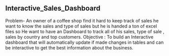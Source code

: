 ## Interactive_Sales_Dashboard

Problem- An owner of a coffee shop find it hard to keep track of sales he want to know the sales and type of sales but he is handed a ton of excel files so He want to have an Dashboard to track all of his sales, type of sale , sales by country and top customers.
Objective : To build an Interactive dashboard that will automatically update if made changes in tables and can be interactive to get the best information about the business.
